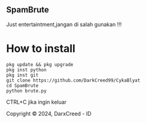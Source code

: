 ## SpamBrute
Just entertaintment,jangan di salah gunakan !!!

# How to install
```
pkg update && pkg upgrade
pkg inst python
pkg inst git
git clone https://github.com/DarkCreed99/CykaBlyat
cd SpamBrute
python brute.py
```
CTRL+C jika ingin keluar


Copyright © 2024, DarxCreed - ID
